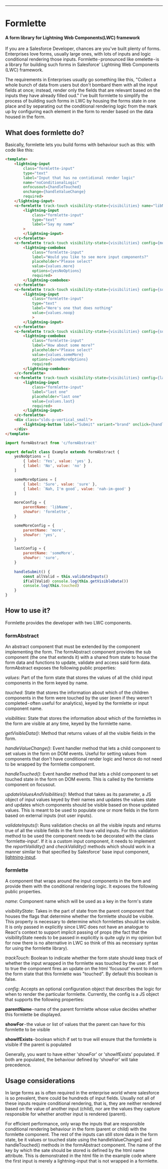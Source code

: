 ---

# Formlette
#### A form library for Lightning Web Components(LWC) framework
If you are a Salesforce Developer, chances are you've built plenty of forms. Enterprises love forms, usually large ones, with lots of inputs and logic conditional rendering those inputs. Formlette - pronounced like omelette - is a library for building such forms in Salesforce' Lightning Web Components (LWC) framework.

The requirements in Enterprises usually go something like this, "Collect a whole bunch of data from users but don't bombard them with all the input fields at once; instead, render only the fields that are relevant based on the inputs they have already filled oud." I've built formlette to simplify the process of building such forms in LWC by housing the forms state in one place and by separating out the conditional rendering logic from the mark up by configuring each element in the form to render based on the data housed in the form.

## What does formlette do?
Basically, formlette lets you build forms with behaviour such as this:
with code like this:


```html
<template>
    <lightning-input 
        class="formlette-input"
        type="text" 
        label="Input that has no contidional render logic" 
        name="noConditionalLogic"
        onfocusout={handleTouched}
        onchange={handleValueChange}
        required>
    </lightning-input>
    <c-formlette track-touch visibility-state={visibilities} name="libName" >
        <lightning-input 
            class="formlette-input"
            type="text" 
            label="Say my name"
        >
        </lightning-input>
    </c-formlette>
    <c-formlette track-touch visibility-state={visibilities} config={moreConfig} name="more" >
        <lightning-combobox 
            class="formlette-input" 
            label="Would you like to see more input components?" 
            placeholder="Please select"
            value={values.more} 
            options={yesNoOptions} 
            required>
        </lightning-combobox>
    </c-formlette>
    <c-formlette track-touch visibility-state={visibilities} config={someMoreConfig} name="noop">
        <lightning-input 
            class="formlette-input"
            type="text" 
            label="Here's one that does nothing" 
            value={values.noop}
            >
        </lightning-input>
    </c-formlette>
    <c-formlette track-touch visibility-state={visibilities} config={someMoreConfig} name="someMore">
        <lightning-combobox 
            class="formlette-input" 
            label="How about some more?" 
            placeholder="Please select"
            value={values.someMore} 
            options={someMoreOptions} 
            required>
        </lightning-combobox>
    </c-formlette>
    <c-formlette track-touch visibility-state={visibilities} config={lastConfig} name="last">
        <lightning-input 
            class="formlette-input" 
            label="last one"
            placeholder="last one"
            value={values.last} 
            required>
        </lightning-input>
    </c-formlette>
    <div class="slds-p-vertical_small">
        <lightning-button label="Submit" variant="brand" onclick={handleSubmit}></lightning-button>
    </div>
</template>
```

```js
import formAbstract from 'c/formAbstract'

export default class Example extends formAbstract {
    yesNoOptions = [
        { label: 'Yes', value: 'yes' },
        { label: 'No', value: 'no' }
    ]

    someMoreOptions = [
        { label: 'Sure', value: 'sure' },
        { label: `Nah, I'm good`, value: 'nah-im-good' }
    ]

    moreConfig = {
        parentName: 'libName',
        showFor: 'formlette',
    }

    someMoreConfig = {
        parentName: 'more',
        showFor: 'yes',
    }

    lastConfig = {
        parentName: 'someMore',
        showFor: 'sure',
    }
    
    handleSubmit() {
        const allValid = this.validateInputs()
        if(allValid) console.log(this.getVisibleData())
        console.log(this.touched)
    }
}
```

## How to use it?
Formlette provides the developer with two LWC components.

### formAbstract
An abstract component that must be extended by the component implementing the form. The formAbstract component provides the sub component (the one that extends it) with a shared from state to house the form data and functions to update, validate and access said form data. formAbstract exposes the following public properties:

*values*: Part of the form state that stores the values of all the child input components in the form keyed by name.

*touched*: State that stores the information about which of the children components in the form were touched by the user (even if they weren't completed - often useful for analytics), keyed by the formlette or input component name.

*visibilities*: State that stores the information about which of the formlettes in the form are visible at any time, keyed by the formlette name.

*getVisibleData()*: Method that returns values of all the visible fields in the form.

*handleValueChange()*: Event handler method that lets a child component to set values in the form on DOM events. Useful for setting values from components that don't have conditional render logic and hence do not need to be wrapped by the formlette component.

*handleTouched()*: Event handler method that lets a child component to set touched state in the form on DOM events. This is called by the formlette component on focusout.

*updateValuesAndVisibilities()*: Method that takes as its parameter, a JS object of input values keyed by their names and updates the values state and updates which components should be visible based on those updated values. This is meant to be used to populate one or more fields in the form based on external inputs (not user inputs).

*validateInputs()*: Runs validation checks on all the visible inputs and returns true of all the visible fields in the form have valid inputs. For this validation method to be used the component needs to be decorated with the class 'formlette-input'. If it is a custom input component, it needs to implement the *reportVailidity()* and *checkValidity()* methods which should work in a manner similar to that specified by Salesforce' base input component, [lightning-input](https://developer.salesforce.com/docs/component-library/bundle/lightning-input/specification).



### formlette
A component that wraps around the input components in the form and provide them with the conditional rendering logic. It exposes the following public properties.

*name*: Component name which will be used as a key in the form's state

*visibilityState*: Takes in the part of state from the parent component that houses the flags that determine whether the formlette should be visible. This property is necessary to determine which formlettes should be visible. It is only passed in explicitly since LWC does not have an analogue to React's context to support implicit passing of props (the fact that the visibilityState needs to be passed in explicitly is quite ugly in my opinion but for now there is no alternative in LWC so think of this as necessary syntax for using the formlette library).

*trackTouch*: Boolean to indicate whether the form state should keep track of whether the input wrapped in the formlette was touched by the user. If set to true the component fires an update on the html 'focusout' event to inform the form state that this formlette was "touched". By default this boolean is false.

*config*: Accepts an optional configuration object that describes the logic for when to render the particular formlette. Currently, the config is a JS object that supports the following properties:

**parentName** - name of the parent formlette whose value decides whether this formlette be displayed.

**showFor** - the value or list of values that the parent can have for this formlette to be visible

**showIfExists** - boolean which if set to true will ensure that the formlette is visible if the parent is populated


Generally, you want to have either 'showFor' or 'showIfExists' populated. If both are populated, the behaviour defined by 'showFor' will take precedence.


## Usage considerations
In large forms as is often required in the enterprise world where salesforce is so prevalent, there could be hundreds of input fields. Usually not all of these inputs require conditional rendering, that is, they are neither rendered based on the value of another input (child), nor are the values they capture responsible for whether another input is rendered (parent).

For efficient performance, only wrap the inputs that are responsible conditional rendering behaviour in the form (parent or child) with the formlette component. The rest of the inputs can still store data in the form state, be it values or touched state using the handleValueChange() and handleTouched() methods in the formAbstract component. The name of the key by which the sate should be stored is defined by the html name attribute. This is demonstrated in the html file in the example code where the first input is merely a lightning-input that is not wrapped in a formlette.
